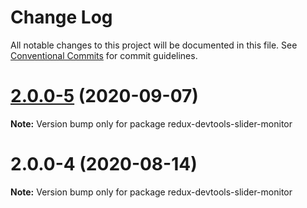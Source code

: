 # Change Log

All notable changes to this project will be documented in this file.
See [Conventional Commits](https://conventionalcommits.org) for commit guidelines.

# [2.0.0-5](https://github.com/reduxjs/redux-devtools/compare/redux-devtools-slider-monitor@2.0.0-4...redux-devtools-slider-monitor@2.0.0-5) (2020-09-07)

**Note:** Version bump only for package redux-devtools-slider-monitor

# 2.0.0-4 (2020-08-14)

**Note:** Version bump only for package redux-devtools-slider-monitor
